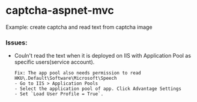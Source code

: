 # captcha-aspnet-mvc
Example: create captcha and read text from captcha image

### Issues:
+ Couln't read the text when it is deployed on IIS with Application Pool as specific users(service account).
   
  ```
  Fix: The app pool also needs permission to read HKU\.Default\Software\Microsoft\Speech
  - Go to IIS > Application Pools
  - Select the application pool of app. Click Advantage Settings
  - Set `Load User Profile = True`. 
  ```
